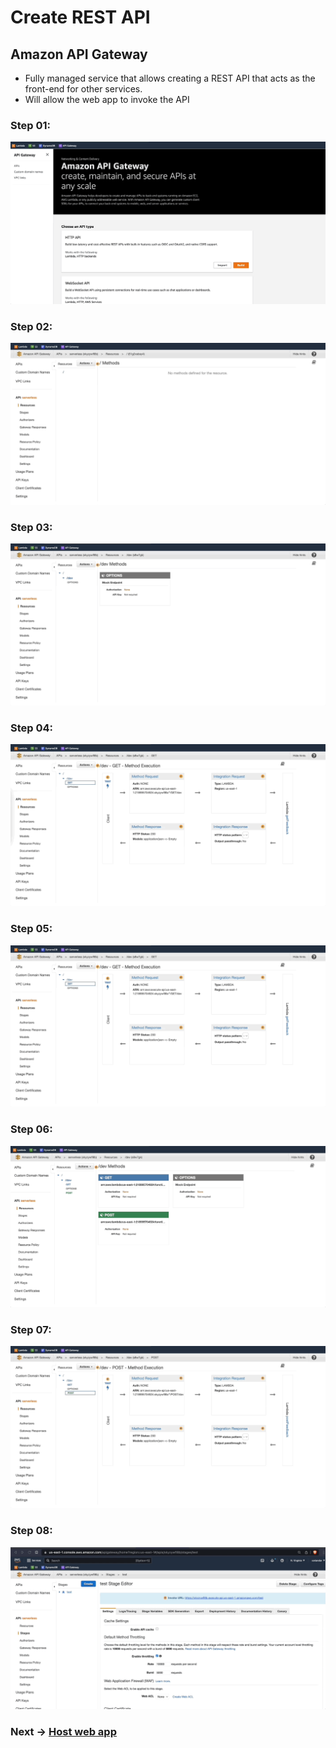# Create REST API

## Amazon API Gateway 
- Fully managed service that allows creating a REST API that acts as the front-end for other services.
- Will allow the web app to invoke the API

### Step 01:
![Alt](../img/assets_restAPI/restAPI01.gif)

### Step 02:
![Alt](../img/assets_restAPI/restAPI02.gif)

### Step 03:
![Alt](../img/assets_restAPI/restAPI03.gif)

### Step 04:
![Alt](../img/assets_restAPI/restAPI04.gif)

### Step 05:
![Alt](../img/assets_restAPI/restAPI05.gif)

### Step 06:
![Alt](../img/assets_restAPI/restAPI06.gif)

### Step 07:
![Alt](../img/assets_restAPI/restAPI07.gif)

### Step 08:
![Alt](../img/assets_restAPI/restAPI08.gif)

### Next -> [Host web app][2.4]
[2.4]: <hostWebApp.md>